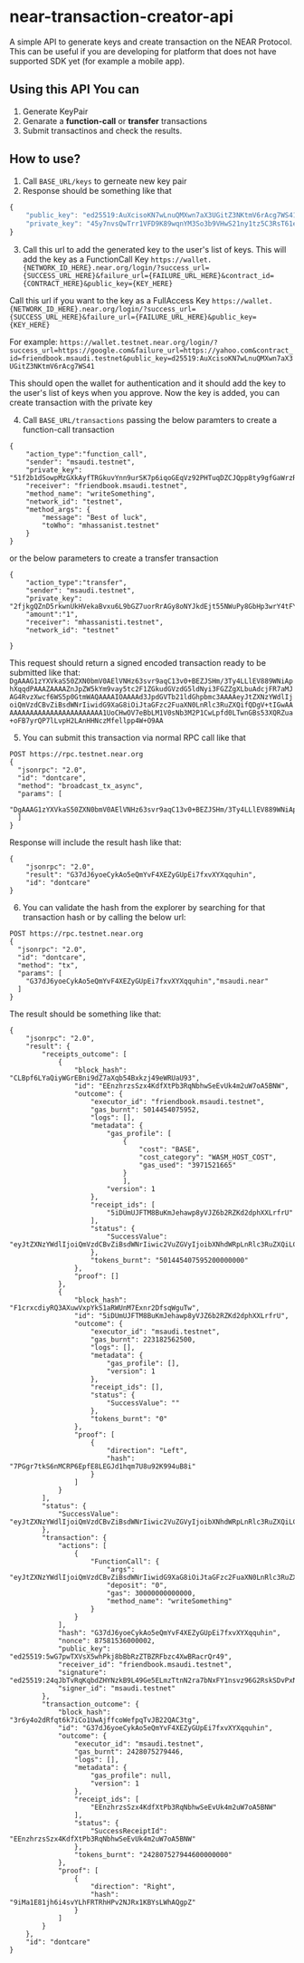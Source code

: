 # near-transaction-creator-api

A simple API to generate keys and create transaction on the NEAR Protocol. This can be useful if you are developing for platform that does not have supported SDK yet (for example a mobile app).

## Using this API You can
1. Generate KeyPair
2. Genarate a  __function-call__ or __transfer__ transactions
3. Submit transactinos and check the results. 

## How to use?
1. Call ```BASE_URL/keys``` to gerneate new key pair
2. Response should be something like that
```javascript
{
    "public_key": "ed25519:AuXcisoKN7wLnuQMXwn7aX3UGitZ3NKtmV6rAcg7WS41",
    "private_key": "45y7nvsQwTrr1VFD9K89wqnYM3So3b9VHwS21ny1tz5C3RsT61evYirrDFmzFetN4UHHvTn5NMiVw8g3VP4PBeUR"
}
```
3. Call this url to add the generated key to the user's list of keys. This will add the key as a FunctionCall Key
```https://wallet.{NETWORK_ID_HERE}.near.org/login/?success_url={SUCCESS_URL_HERE}&failure_url={FAILURE_URL_HERE}&contract_id={CONTRACT_HERE}&public_key={KEY_HERE}```

Call this url if you want to the key as a FullAccess Key
```https://wallet.{NETWORK_ID_HERE}.near.org/login/?success_url={SUCCESS_URL_HERE}&failure_url={FAILURE_URL_HERE}&public_key={KEY_HERE}```


For example:
```https://wallet.testnet.near.org/login/?success_url=https://google.com&failure_url=https://yahoo.com&contract_id=friendbook.msaudi.testnet&public_key=d25519:AuXcisoKN7wLnuQMXwn7aX3UGitZ3NKtmV6rAcg7WS41```


This should open the wallet for authentication and it should add the key to the user's list of keys when you approve. Now the key is added, you can create transaction with the private key

4. Call ```BASE_URL/transactions``` passing the below paramters to create a function-call transaction 

```
{
    "action_type":"function_call",
    "sender": "msaudi.testnet",
    "private_key": "51f2b1dSowpMzGXkAyfTRGkuvYnn9urSK7p6iqoGEqVz92PHTuqDZCJQpp8ty9gfGaWrzRFrUBWGTduut4WZraMo",
    "receiver": "friendbook.msaudi.testnet",
    "method_name": "writeSomething",
    "network_id": "testnet",
    "method_args": {
        "message": "Best of luck",
        "toWho": "mhassanist.testnet"
    }
}
```
or the below parameters to create a transfer transaction 

```
{
    "action_type":"transfer",
    "sender": "msaudi.testnet",
    "private_key": "2fjkgQZnD5rkwnUkHVekaBvxu6L9bGZ7uorRrAGy8oNYJkdEjt55NWuPy8GbHp3wrY4tFYnjuGn23NQ3BWodWn4F",
    "amount":"1",
    "receiver": "mhassanisti.testnet",
    "network_id": "testnet"
    
}
```

This request should return a signed encoded transaction ready to be submitted like that:
```DgAAAG1zYXVkaS50ZXN0bmV0AElVNHz63svr9aqC13v0+BEZJSHm/3Ty4LLlEV889WNiAphXqqdPAAAZAAAAZnJpZW5kYm9vay5tc2F1ZGkudGVzdG5ldNyi3FGZZgXLbuAdcjFR7aMJAG4RvzXwcf6WS5p0GtmWAQAAAAIOAAAAd3JpdGVTb21ldGhpbmc3AAAAeyJtZXNzYWdlIjoiQmVzdCBvZiBsdWNrIiwidG9XaG8iOiJtaGFzc2FuaXN0LnRlc3RuZXQifQDgV+tIGwAAAAAAAAAAAAAAAAAAAAAAAAA1UoCHwOV7eBbLM1V0sNb3M2P1CwLpfd0LTwnGBs53XQRZua+oFB7yrQP7lLvpH2LAnHHNczMfellpp4W+O9AA```


5. You can submit this transaction via normal RPC call like that 
```
POST https://rpc.testnet.near.org
{
  "jsonrpc": "2.0",
  "id": "dontcare",
  "method": "broadcast_tx_async",
  "params": [
    "DgAAAG1zYXVkaS50ZXN0bmV0AElVNHz63svr9aqC13v0+BEZJSHm/3Ty4LLlEV889WNiAphXqqdPAAAZAAAAZnJpZW5kYm9vay5tc2F1ZGkudGVzdG5ldNyi3FGZZgXLbuAdcjFR7aMJAG4RvzXwcf6WS5p0GtmWAQAAAAIOAAAAd3JpdGVTb21ldGhpbmc3AAAAeyJtZXNzYWdlIjoiQmVzdCBvZiBsdWNrIiwidG9XaG8iOiJtaGFzc2FuaXN0LnRlc3RuZXQifQDgV+tIGwAAAAAAAAAAAAAAAAAAAAAAAAA1UoCHwOV7eBbLM1V0sNb3M2P1CwLpfd0LTwnGBs53XQRZua+oFB7yrQP7lLvpH2LAnHHNczMfellpp4W+O9AA"
  ]
}
```
Response will include the result hash like that:
```
{
    "jsonrpc": "2.0",
    "result": "G37dJ6yoeCykAo5eQmYvF4XEZyGUpEi7fxvXYXqquhin",
    "id": "dontcare"
}
```
6. You can validate the hash from the explorer by searching for that transaction hash or by calling the below url:
```
POST https://rpc.testnet.near.org
{
  "jsonrpc": "2.0",
  "id": "dontcare",
  "method": "tx",
  "params": [
    "G37dJ6yoeCykAo5eQmYvF4XEZyGUpEi7fxvXYXqquhin","msaudi.near"
  ]
}
```
The result should be something like that:
```
{
    "jsonrpc": "2.0",
    "result": {
        "receipts_outcome": [
            {
                "block_hash": "CLBpf6LYaQiyWGrEBni9dZ7aXqb54Bxkzj49eWRUaU93",
                "id": "EEnzhrzsSzx4KdfXtPb3RqNbhwSeEvUk4m2uW7oA5BNW",
                "outcome": {
                    "executor_id": "friendbook.msaudi.testnet",
                    "gas_burnt": 5014454075952,
                    "logs": [],
                    "metadata": {
                        "gas_profile": [
                            {
                                "cost": "BASE",
                                "cost_category": "WASM_HOST_COST",
                                "gas_used": "3971521665"
                            }
                            ],
                        "version": 1
                    },
                    "receipt_ids": [
                        "5iDUmUJFTM8BuKmJehawp8yVJZ6b2RZKd2dphXXLrfrU"
                    ],
                    "status": {
                        "SuccessValue": "eyJtZXNzYWdlIjoiQmVzdCBvZiBsdWNrIiwic2VuZGVyIjoibXNhdWRpLnRlc3RuZXQiLCJyZWNlaXZlciI6Im1oYXNzYW5pc3QudGVzdG5ldCJ9"
                    },
                    "tokens_burnt": "501445407595200000000"
                },
                "proof": []
            },
            {
                "block_hash": "F1crxcdiyRQ3AXuwVxpYkS1aRWUnM7Exnr2DfsqWguTw",
                "id": "5iDUmUJFTM8BuKmJehawp8yVJZ6b2RZKd2dphXXLrfrU",
                "outcome": {
                    "executor_id": "msaudi.testnet",
                    "gas_burnt": 223182562500,
                    "logs": [],
                    "metadata": {
                        "gas_profile": [],
                        "version": 1
                    },
                    "receipt_ids": [],
                    "status": {
                        "SuccessValue": ""
                    },
                    "tokens_burnt": "0"
                },
                "proof": [
                    {
                        "direction": "Left",
                        "hash": "7PGgr7tkS6nMCRP6EpfE8LEGJd1hqm7U8u92K994uB8i"
                    }
                ]
            }
        ],
        "status": {
            "SuccessValue": "eyJtZXNzYWdlIjoiQmVzdCBvZiBsdWNrIiwic2VuZGVyIjoibXNhdWRpLnRlc3RuZXQiLCJyZWNlaXZlciI6Im1oYXNzYW5pc3QudGVzdG5ldCJ9"
        },
        "transaction": {
            "actions": [
                {
                    "FunctionCall": {
                        "args": "eyJtZXNzYWdlIjoiQmVzdCBvZiBsdWNrIiwidG9XaG8iOiJtaGFzc2FuaXN0LnRlc3RuZXQifQ==",
                        "deposit": "0",
                        "gas": 30000000000000,
                        "method_name": "writeSomething"
                    }
                }
            ],
            "hash": "G37dJ6yoeCykAo5eQmYvF4XEZyGUpEi7fxvXYXqquhin",
            "nonce": 87581536000002,
            "public_key": "ed25519:5wG7pwTXVsX5whPkj8bBbRzZTBZRFbzc4XwBRacrQr49",
            "receiver_id": "friendbook.msaudi.testnet",
            "signature": "ed25519:24qJbTvRqKqbdZHYNzkB9L49Ge5ELmzTtnN2ra7bNxFY1nsvz96G2RskSDvPxNukCXCdnJjSvUmFM22AUjdMogGo",
            "signer_id": "msaudi.testnet"
        },
        "transaction_outcome": {
            "block_hash": "3r6y4o2dRfqt6k7iCo1UwAjffcoWefpqTvJB22QAC3tg",
            "id": "G37dJ6yoeCykAo5eQmYvF4XEZyGUpEi7fxvXYXqquhin",
            "outcome": {
                "executor_id": "msaudi.testnet",
                "gas_burnt": 2428075279446,
                "logs": [],
                "metadata": {
                    "gas_profile": null,
                    "version": 1
                },
                "receipt_ids": [
                    "EEnzhrzsSzx4KdfXtPb3RqNbhwSeEvUk4m2uW7oA5BNW"
                ],
                "status": {
                    "SuccessReceiptId": "EEnzhrzsSzx4KdfXtPb3RqNbhwSeEvUk4m2uW7oA5BNW"
                },
                "tokens_burnt": "242807527944600000000"
            },
            "proof": [
                {
                    "direction": "Right",
                    "hash": "9iMa1E81jh6i4svYLhFRTRhHPv2NJRx1KBYsLWhAQgpZ"
                }
            ]
        }
    },
    "id": "dontcare"
}
```
